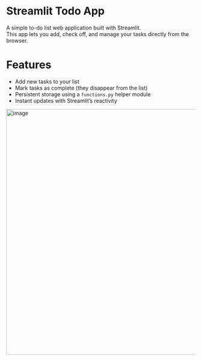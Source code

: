 # Streamlit Todo App 

A simple to-do list web application built with Streamlit.  
This app lets you add, check off, and manage your tasks directly from the browser.  

# Features
-  Add new tasks to your list  
-  Mark tasks as complete (they disappear from the list)  
-  Persistent storage using a `functions.py` helper module  
-  Instant updates with Streamlit’s reactivity  
<img width="1260" height="653" alt="image" src="https://github.com/user-attachments/assets/1f359f81-0b4b-45f2-add2-a14a4cd3426f" />
